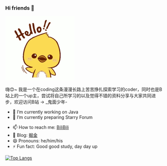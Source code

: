 ### Hi friends 👋

![](hello.gif)

<!--
**CodePrometheus/CodePrometheus** is a ✨ _special_ ✨ repository because its `README.md` (this file) appears on your GitHub profile.
Here are some ideas to get you started:
-->

嗨😊~ 我是一个在coding这条漫漫长路上苦苦挣扎探索学习的coder，同时也是B站上的一个up主，尝试将自己所学习的以及觉得不错的资料分享与大家共同进步，欢迎访问B站 -> _鬼面少年-

- 🔭 I’m currently working on Java
- 🌱 I’m currently preparing Starry Forum
<!-- - 👯 I’m looking to collaborate on ...
- 🤔 I’m looking for help with ...
- 💬 Ask me about ...-->
- 📫 How to reach me: [BiliBili](https://space.bilibili.com/342251858)
- 🐚 Blog: [掘金](https://juejin.im/user/4468014796243022/posts)
- 😄 Pronouns: he/him/his
- ⚡ Fun fact: Good good study, day day up


[![Top Langs](https://github-readme-stats.vercel.app/api/top-langs/?username=CodePrometheus&layout=compact)](https://github.com/CodePrometheus/github-readme-stats)
